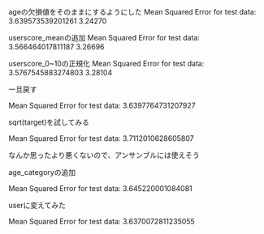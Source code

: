 ageの欠損値をそのままにするようにした
Mean Squared Error for test data: 3.639573539201261
3.24270

userscore_meanの追加
Mean Squared Error for test data: 3.566464017811187
3.26696

userscore_0~10の正規化
Mean Squared Error for test data: 3.5767545883274803
3.28104

一旦戻す

Mean Squared Error for test data: 3.6397764731207927

sqrt(target)を試してみる

Mean Squared Error for test data: 3.7112010628605807

なんか思ったより悪くないので、アンサンブルには使えそう

age_categoryの追加

Mean Squared Error for test data: 3.645220001084081

userに変えてみた

Mean Squared Error for test data: 3.6370072811235055